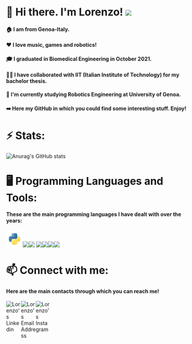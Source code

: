 

# 👋 Hi there. I'm Lorenzo! <img src="https://media.giphy.com/media/GQlUu7wLzZ7iGNhzQJ/giphy.gif" height=200>

#### 🏠 I am from Genoa-Italy.
#### ❤️ I love music, games and robotics!
#### 🎓 I graduated in Biomedical Engineering in October 2021.
#### 👨‍💻 I have collaborated with IIT (Italian Institute of Technology) for my bachelor thesis. 
#### 🤖 I'm currently studying Robotics Engineering at University of Genoa. 
#### ➡️ Here my GitHub in which you could find some interesting stuff. Enjoy!

# ⚡ Stats:
![Anurag's GitHub stats](https://github-readme-stats.vercel.app/api?username=LoreBene99&show_icons=true&theme=radical)

# 🖥️ Programming Languages and Tools:

#### These are the main programming languages I have dealt with over the years:

<img height="45" src="https://raw.githubusercontent.com/github/explore/80688e429a7d4ef2fca1e82350fe8e3517d3494d/topics/python/python.png"><img height="44" src="https://img.icons8.com/color/452/c-programming.png"><img height="40" src="https://upload.wikimedia.org/wikipedia/commons/1/18/ISO_C%2B%2B_Logo.svg"> <img height="40" src="https://seeklogo.com/images/C/c-sharp-c-logo-02F17714BA-seeklogo.com.png"><img height="40" src="https://upload.wikimedia.org/wikipedia/commons/2/21/Matlab_Logo.png"><img height="40" src="https://upload.wikimedia.org/wikipedia/commons/4/4b/Bash_Logo_Colored.svg"><img height="40" src="https://cdn.icon-icons.com/icons2/2107/PNG/512/file_type_pddl_plan_icon_130275.png">


# 📫 Connect with me:


#### Here are the main contacts through which you can reach me!
    
   <a href="https://it.linkedin.com">
   <a href="https://www.linkedin.com/in/lorenzo-benedetti-1b1114228/">

   <img align="left" alt="Lorenzo's Linkedin" width="40px" src="https://cdn-icons-png.flaticon.com/512/174/174857.png" />

   </a>

   <a href="lorebene@live.it">
   <a href="mailto:lorebene@live.it">

  <img align="left" alt="Lorenzo's Email Address" width="40px" src="https://www.pngkit.com/png/full/84-841048_envelop-email-icon-email-icon-png-red.png" />

  </a>

  <a href="https://www.instagram.com/lorebenedetti_/">
  <img align="left" alt="Lorenzo's Instagram" width="40px" src="https://upload.wikimedia.org/wikipedia/commons/a/a5/Instagram_icon.png" />

  </a>  
  
<!--
**LoreBene99/LoreBene99** is a ✨ _special_ ✨ repository because its `README.md` (this file) appears on your GitHub profile.

Here are some ideas to get you started:

- 🔭 I’m currently working on ...
- 🌱 I’m currently learning ...
- 👯 I’m looking to collaborate on ...
- 🤔 I’m looking for help with ...
- 💬 Ask me about ...
- 📫 How to reach me: ...
- 😄 Pronouns: ...
- ⚡ Fun fact: ...
-->
